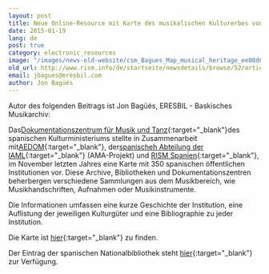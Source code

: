 ```yaml
---
layout: post
title: Neue Online-Resource mit Karte des musikalischen Kulturerbes von Spanien
date: 2015-01-19
lang: de
post: true
category: electronic_resources
image: "/images/news-old-website/csm_Bagues_Map_musical_heritage_ee08d8fec7.jpg"
old_url: http://www.rism.info/de/startseite/newsdetails/browse/52/article/64/new-online-resource-with-the-map-of-musical-heritage-in-spain.html
email: jbagues@eresbil.com
author: Jon Bagüés
---
```


Autor des folgenden Beitrags ist Jon Bagüés, ERESBIL - Baskisches Musikarchiv:


Das[Dokumentationszentrum für Musik und Tanz](http://musicadanza.es/){:target="_blank"}des spanischen Kulturministeriums stellte in Zusammenarbeit mit[AEDOM](http://www.aedom.org/){:target="_blank"}, der[spanischeh Abteilung der IAML](http://www.iaml.info/activities/projects/access_to_music_archives){:target="_blank"} (AMA-Projekt) und [RISM Spanien](http://www.rism.info/en/workgroups/spain-barcelona-consejo-superior-de-investigaciones-cientificas-institucion-mila-y-fontanals-u-ei-musicologia/home.html){:target="_blank"}, im November letzten Jahres eine Karte mit 350 spanischen öffentlichen Institutionen vor. Diese Archive, Bibliotheken und Dokumentationszentren beherbergen verschiedene Sammlungen aus dem Musikbereich, wie Musikhandschriften, Aufnahmen oder Musikinstrumente.

Die Informationen umfassen eine kurze Geschichte der Institution, eine Auflistung der jeweiligen Kulturgüter und eine Bibliographie zu jeder Institution.


Die Karte ist [hier](http://musicadanza.es/mapatrimoniomusical/){:target="_blank"} zu finden.

Der Eintrag der spanischen Nationalbibliothek steht [hier](http://musicadanza.es/mapatrimoniomusical/localizacion/?id=115&b=&todos=5&archivos=&bibliotecas=&centros=&museos=&zoom=17&center=40.424919892334906,-3.6908158562209747){:target="_blank"} zur Verfügung.